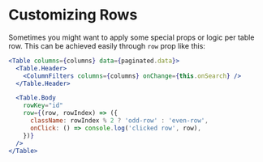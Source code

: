 # Customizing Rows

Sometimes you might want to apply some special props or logic per table row. This can be achieved easily through `row` prop like this:

```jsx
<Table columns={columns} data={paginated.data}>
  <Table.Header>
    <ColumnFilters columns={columns} onChange={this.onSearch} />
  </Table.Header>

  <Table.Body
    rowKey="id"
    row={(row, rowIndex) => ({
      className: rowIndex % 2 ? 'odd-row' : 'even-row',
      onClick: () => console.log('clicked row', row),
    })}
  />
</Table>
```
